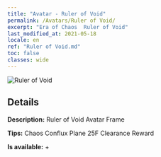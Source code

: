 ```yaml
---
title: "Avatar - Ruler of Void"
permalink: /Avatars/Ruler of Void/
excerpt: "Era of Chaos  Ruler of Void"
last_modified_at: 2021-05-18
locale: en
ref: "Ruler of Void.md"
toc: false
classes: wide
---
```

 ![Ruler of Void](/images/a/avatarFrame_42.png)

## Details

 **Description:** Ruler of Void Avatar Frame 

 **Tips:** Chaos Conflux Plane 25F Clearance Reward 

 **Is available:**  + 

